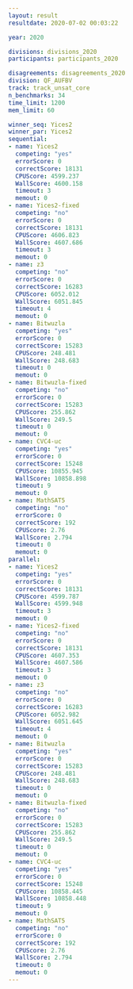 ```yaml
---
layout: result
resultdate: 2020-07-02 00:03:22

year: 2020

divisions: divisions_2020
participants: participants_2020

disagreements: disagreements_2020
division: QF_AUFBV
track: track_unsat_core
n_benchmarks: 34
time_limit: 1200
mem_limit: 60

winner_seq: Yices2
winner_par: Yices2
sequential:
- name: Yices2
  competing: "yes"
  errorScore: 0
  correctScore: 18131
  CPUScore: 4599.237
  WallScore: 4600.158
  timeout: 3
  memout: 0
- name: Yices2-fixed
  competing: "no"
  errorScore: 0
  correctScore: 18131
  CPUScore: 4606.823
  WallScore: 4607.686
  timeout: 3
  memout: 0
- name: z3
  competing: "no"
  errorScore: 0
  correctScore: 16283
  CPUScore: 6052.012
  WallScore: 6051.845
  timeout: 4
  memout: 0
- name: Bitwuzla
  competing: "yes"
  errorScore: 0
  correctScore: 15283
  CPUScore: 248.481
  WallScore: 248.683
  timeout: 0
  memout: 0
- name: Bitwuzla-fixed
  competing: "no"
  errorScore: 0
  correctScore: 15283
  CPUScore: 255.862
  WallScore: 249.5
  timeout: 0
  memout: 0
- name: CVC4-uc
  competing: "yes"
  errorScore: 0
  correctScore: 15248
  CPUScore: 10855.945
  WallScore: 10858.898
  timeout: 9
  memout: 0
- name: MathSAT5
  competing: "no"
  errorScore: 0
  correctScore: 192
  CPUScore: 2.76
  WallScore: 2.794
  timeout: 0
  memout: 0
parallel:
- name: Yices2
  competing: "yes"
  errorScore: 0
  correctScore: 18131
  CPUScore: 4599.787
  WallScore: 4599.948
  timeout: 3
  memout: 0
- name: Yices2-fixed
  competing: "no"
  errorScore: 0
  correctScore: 18131
  CPUScore: 4607.353
  WallScore: 4607.586
  timeout: 3
  memout: 0
- name: z3
  competing: "no"
  errorScore: 0
  correctScore: 16283
  CPUScore: 6052.982
  WallScore: 6051.645
  timeout: 4
  memout: 0
- name: Bitwuzla
  competing: "yes"
  errorScore: 0
  correctScore: 15283
  CPUScore: 248.481
  WallScore: 248.683
  timeout: 0
  memout: 0
- name: Bitwuzla-fixed
  competing: "no"
  errorScore: 0
  correctScore: 15283
  CPUScore: 255.862
  WallScore: 249.5
  timeout: 0
  memout: 0
- name: CVC4-uc
  competing: "yes"
  errorScore: 0
  correctScore: 15248
  CPUScore: 10858.445
  WallScore: 10858.448
  timeout: 9
  memout: 0
- name: MathSAT5
  competing: "no"
  errorScore: 0
  correctScore: 192
  CPUScore: 2.76
  WallScore: 2.794
  timeout: 0
  memout: 0
---
```

